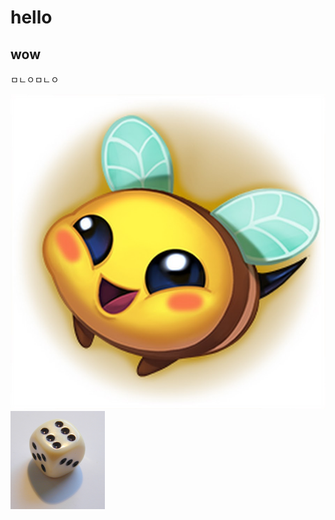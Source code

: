 # hello
## wow
ㅁㄴㅇㅁㄴㅇ

![honeybee](/screenshots/꿀벌.jpeg)
<img src="screenshots/dice.jpeg" width="30%" height="30%">
